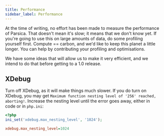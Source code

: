 ```yaml
---
title: Performance
sidebar_label: Performance
---
```



At the time of writing, no effort has been made to measure the performance of Parsica. That doesn't mean it's slow; it means that we don't know yet. If you're going to use this on large amounts of data, do some profiling yourself first. Compute == carbon, and we'd like to keep this planet a little longer. You can help by contributing your profiling and optimisations. 
 
We have some ideas that will allow us to make it very efficient, and we intend to do that before getting to a 1.0 release.


## XDebug

Turn off XDebug, as it will make things much slower. If you do turn on XDebug, you may get `Maximum function nesting level of '256' reached, aborting!`. Increase the nesting level until the error goes away, either in code or in `php.ini`:

```php
<?php
ini_set('xdebug.max_nesting_level', '1024');
```

```ini
xdebug.max_nesting_level=1024
```

